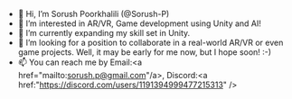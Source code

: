 - 👋 Hi, I’m Sorush Poorkhalili (@Sorush-P)
- 👀 I’m interested in AR/VR, Game development using Unity and AI!
- 🌱 I’m currently expanding my skill set in Unity.
- 💞️ I’m looking for a position to collaborate in a real-world AR/VR or even game projects. Well, it may be early for me now, but I hope soon! :-)
- 📫 You can reach me by Email:<a href="mailto:sorush.p@gmail.com"/a>, Discord:<a href:"https://discord.com/users/1191394999477215313" />

<!---
Sorush-P/Sorush-P is a ✨ special ✨ repository because its `README.md` (this file) appears on your GitHub profile.
You can click the Preview link to take a look at your changes.
--->
